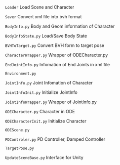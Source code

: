 `Loader` Load Scene and Character

`Saver` Convert xml file into bvh format

`BodyInfo.py` Body and Geom information of Character

`BodyInfoState.py` Load/Save Body State

`BVHToTarget.py` Convert BVH form to target pose

`CharacterWrapper.py` Wrapper of ODECharacter.py

`EndJointInfo.py` Infomation of End Joints in xml file

`Environment.py` 

`JointInfo.py` Joint Infomation of Character

`JointInfoInit.py` Initialize JointInfo

`JointInfoWrapper.py` Wrapper of JointInfo.py

`ODECharacter.py` Character in ODE

`ODECharacterInit.py` Initialize Character

`ODEScene.py` 

`PDControler.py` PD Controller, Damped Controller

`TargetPose.py` 

`UpdateSceneBase.py` Interface for Unity
